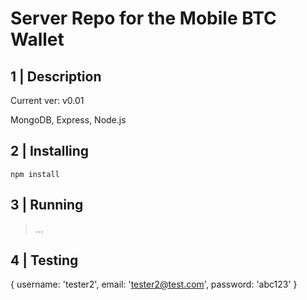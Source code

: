 # Server Repo for the Mobile BTC Wallet

## 1 | Description

Current ver: v0.01

MongoDB, Express, Node.js

## 2 | Installing

```
npm install
```

## 3 | Running

> ...


## 4 | Testing

 { username: 'tester2', email: 'tester2@test.com', password: 'abc123' }
